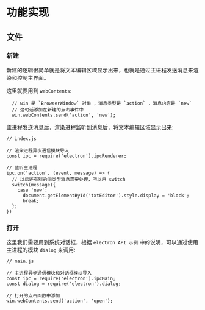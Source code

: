 # 功能实现

## 文件

### 新建

新建的逻辑很简单就是将文本编辑区域显示出来，也就是通过主进程发送消息来渲染和控制主界面。

这里就要用到 `webContents`:
```
  // win 是 `BrowserWindow` 对象 ，消息类型是 `action` ，消息内容是 `new`
  // 这句话添加在新建的点击事件中
  win.webContents.send('action', 'new');
```

主进程发送消息后，渲染进程监听到消息后，将文本编辑区域显示出来:
```
// index.js

// 渲染进程异步通信模块导入
const ipc = require('electron').ipcRenderer;

// 监听主进程
ipc.on('action', (event, message) => {
  // 以后还有别的同类型消息需要处理，所以用 switch 
  switch(message){
    case 'new':
      document.getElementById('txtEditor').style.display = 'block';
      break;
  };
})
```

### 打开

这里我们需要用到系统对话框，根据 `electron API 示例` 中的说明，可以通过使用主进程的模块 `dialog` 来调用:
```
// main.js

// 主进程异步通信模块和对话框模块导入
const ipc = require('electron').ipcMain;
const dialog = require('electron').dialog;

// 打开的点击函数中添加
win.webContents.send('action', 'open');
```

